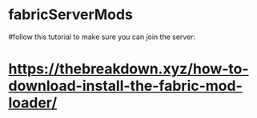 # fabricServerMods
#follow this tutorial to make sure you can join the server:
#
#  https://thebreakdown.xyz/how-to-download-install-the-fabric-mod-loader/
